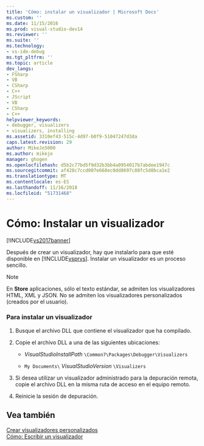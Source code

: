 ```yaml
---
title: 'Cómo: instalar un visualizador | Microsoft Docs'
ms.custom: ''
ms.date: 11/15/2016
ms.prod: visual-studio-dev14
ms.reviewer: ''
ms.suite: ''
ms.technology:
- vs-ide-debug
ms.tgt_pltfrm: ''
ms.topic: article
dev_langs:
- FSharp
- VB
- CSharp
- C++
- JScript
- VB
- CSharp
- C++
helpviewer_keywords:
- debugger, visualizers
- visualizers, installing
ms.assetid: 3310ef43-515c-4d97-b0f9-51047247d3da
caps.latest.revision: 29
author: MikeJo5000
ms.author: mikejo
manager: ghogen
ms.openlocfilehash: d5b2c77bd5f9d32b3bb4a0954017b7abdee1947c
ms.sourcegitcommit: af428c7ccd007e668ec0dd8697c88fc5d8bca1e2
ms.translationtype: MT
ms.contentlocale: es-ES
ms.lasthandoff: 11/16/2018
ms.locfileid: "51731468"
---
```

# <a name="how-to-install-a-visualizer"></a>Cómo: Instalar un visualizador
[!INCLUDE[vs2017banner](../includes/vs2017banner.md)]

Después de crear un visualizador, hay que instalarlo para que esté disponible en [!INCLUDE[vsprvs](../includes/vsprvs-md.md)]. Instalar un visualizador es un proceso sencillo.  
  
> [!NOTE]
>  En **Store** aplicaciones, sólo el texto estándar, se admiten los visualizadores HTML, XML y JSON. No se admiten los visualizadores personalizados (creados por el usuario).  
  
### <a name="to-install-a-visualizer"></a>Para instalar un visualizador  
  
1.  Busque el archivo DLL que contiene el visualizador que ha compilado.  
  
2.  Copie el archivo DLL a una de las siguientes ubicaciones:  
  
    -   *VisualStudioInstallPath* `\Common7\Packages\Debugger\Visualizers`  
  
    -   `My Documents\` *VisualStudioVersion* `\Visualizers`  
  
3.  Si desea utilizar un visualizador administrado para la depuración remota, copie el archivo DLL en la misma ruta de acceso en el equipo remoto.  
  
4.  Reinicie la sesión de depuración.  
  
## <a name="see-also"></a>Vea también  
 [Crear visualizadores personalizados](../debugger/create-custom-visualizers-of-data.md)   
 [Cómo: Escribir un visualizador](../debugger/how-to-write-a-visualizer.md)



